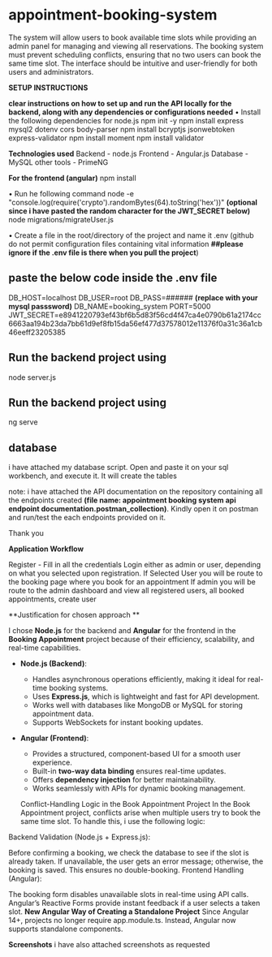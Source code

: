 # appointment-booking-system
The system will allow  users to book available time slots while providing an admin panel for managing and viewing all  reservations. The booking system must prevent scheduling conflicts, ensuring that no two users can  book the same time slot. The interface should be intuitive and user-friendly for both users and administrators. 

**SETUP INSTRUCTIONS**

 **clear instructions on how to set up and run the API locally for the backend, along with any dependencies or configurations needed**
• Install the following dependencies for node.js
npm init -y
npm install express mysql2 dotenv cors body-parser
npm install bcryptjs jsonwebtoken express-validator
npm install moment
npm install validator

**Technologies used**
Backend - node.js
Frontend - Angular.js
Database - MySQL
other tools - PrimeNG

**For the frontend (angular)**
npm install

• Run he following command
node -e "console.log(require('crypto').randomBytes(64).toString('hex'))"   **(optional since i have pasted the random character for the JWT_SECRET below)**
node migrations/migrateUser.js

• Create a file in the root/directory of the project and name it .env (github do not permit configuration files containing vital information **##please ignore if the .env file is there when you pull the project**)
## paste the below code inside the .env file
DB_HOST=localhost
DB_USER=root
DB_PASS=###### **(replace with your mysql passsword)**
DB_NAME=booking_system
PORT=5000
JWT_SECRET=e8941220793ef43bf6b5d83f56cd4f47ca4e0790b61a2174cc6663aa194b23da7bb61d9ef8fb15da56ef477d37578012e11376f0a31c36a1cb46eeff23205385

## Run the backend project using
node server.js

## Run the backend project using
ng serve

## database
i have attached my database script. Open and paste it on your sql workbench, and execute it. It will create the tables 


note: i have attached the API documentation on the repository containing all the endpoints created **(file name: appointment booking system api endpoint documentation.postman_collection)**. Kindly open it on postman and run/test the each endpoints provided on it.

Thank you 

**Application Workflow**

Register - Fill in all the credentials
Login either as admin or user, depending on what you selected upon registration.
If Selected User you will be route to the booking page where you book for an appointment
If admin you will be route to the admin dashboard and view all registered users, all booked appointments, create user

**Justification for chosen approach **

I chose **Node.js** for the backend and **Angular** for the frontend in the **Booking Appointment** project because of their efficiency, scalability, and real-time capabilities.  

- **Node.js (Backend)**:  
  - Handles asynchronous operations efficiently, making it ideal for real-time booking systems.  
  - Uses **Express.js**, which is lightweight and fast for API development.  
  - Works well with databases like MongoDB or MySQL for storing appointment data.  
  - Supports WebSockets for instant booking updates.  

- **Angular (Frontend)**:  
  - Provides a structured, component-based UI for a smooth user experience.  
  - Built-in **two-way data binding** ensures real-time updates.  
  - Offers **dependency injection** for better maintainability.  
  - Works seamlessly with APIs for dynamic booking management.
 
  Conflict-Handling Logic in the Book Appointment Project
In the Book Appointment project, conflicts arise when multiple users try to book the same time slot. To handle this, i use the following logic:

Backend Validation (Node.js + Express.js):

Before confirming a booking, we check the database to see if the slot is already taken.
If unavailable, the user gets an error message; otherwise, the booking is saved.
This ensures no double-booking.
Frontend Handling (Angular):

The booking form disables unavailable slots in real-time using API calls.
Angular’s Reactive Forms provide instant feedback if a user selects a taken slot.
**New Angular Way of Creating a Standalone Project**
Since Angular 14+, projects no longer require app.module.ts. Instead, Angular now supports standalone components. 

**Screenshots**
i have also attached screenshots as requested
